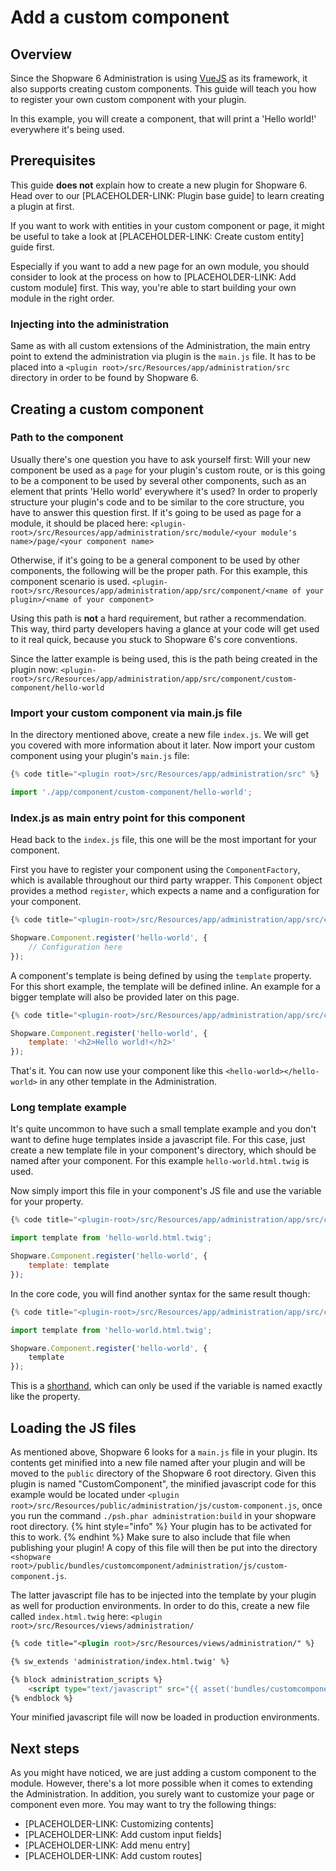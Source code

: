 # Add a custom component

## Overview

Since the Shopware 6 Administration is using [VueJS](https://vuejs.org/) as its framework, it also supports creating
custom components. This guide will teach you how to register your own custom component with your plugin.

In this example, you will create a component, that will print a 'Hello world!' everywhere it's being used.

## Prerequisites

This guide **does not** explain how to create a new plugin for Shopware 6.
Head over to our [PLACEHOLDER-LINK: Plugin base guide] to learn creating a plugin at first.

If you want to work with entities in your custom component or page, it might be useful to take a look at 
[PLACEHOLDER-LINK: Create custom entity] guide first.

Especially if you want to add a new page for an own module, you should consider to look at the process on how to
[PLACEHOLDER-LINK: Add custom module] first. This way, you're able to start building your own module in the right order.

### Injecting into the administration

Same as with all custom extensions of the Administration, the main entry point to extend the administration via plugin 
is the `main.js` file. It has to be placed into a `<plugin root>/src/Resources/app/administration/src` directory in 
order to be found by Shopware 6.

## Creating a custom component

### Path to the component

Usually there's one question you have to ask yourself first:
Will your new component be used as a `page` for your plugin's custom route, or is this going to be a component to be
used by several other components, such as an element that prints 'Hello world' everywhere it's used? In order to
properly structure your plugin's code and to be similar to the core structure, you have to answer this
question first.
If it's going to be used as page for a module, it should be placed here:
`<plugin-root>/src/Resources/app/administration/src/module/<your module's name>/page/<your component name>`

Otherwise, if it's going to be a general component to be used by other components, the following will be the proper 
path. For this example, this component scenario is used.
`<plugin-root>/src/Resources/app/administration/app/src/component/<name of your plugin>/<name of your component>`

Using this path is **not** a hard requirement, but rather a recommendation. This way, third party developers having 
a glance at your code will get used to it real quick, because you stuck to Shopware 6's core conventions.

Since the latter example is being used, this is the path being created in the plugin now:
`<plugin-root>/src/Resources/app/administration/app/src/component/custom-component/hello-world`

### Import your custom component via main.js file

In the directory mentioned above, create a new file `index.js`. We will get you covered with more information about it 
later. Now import your custom component using your plugin's `main.js` file:

```javascript
{% code title="<plugin root>/src/Resources/app/administration/src" %}

import './app/component/custom-component/hello-world';
```

### Index.js as main entry point for this component

Head back to the `index.js` file, this one will be the most important for your component.

First you have to register your component using the `ComponentFactory`, which is available throughout our 
third party wrapper.
This `Component` object provides a method `register`, which expects a name and a configuration for your component.

```js
{% code title="<plugin-root>/src/Resources/app/administration/app/src/component/custom-component/hello-world" %}

Shopware.Component.register('hello-world', {
    // Configuration here
});
```

A component's template is being defined by using the `template` property. For this short example, the template will be 
defined inline. An example for a bigger template will also be provided later on this page.

```js
{% code title="<plugin-root>/src/Resources/app/administration/app/src/component/custom-component/hello-world" %}

Shopware.Component.register('hello-world', {
    template: '<h2>Hello world!</h2>'
});
```

That's it. You can now use your component like this `<hello-world></hello-world>` in any other template in the 
Administration.

### Long template example

It's quite uncommon to have such a small template example and you don't want to define huge templates inside a 
javascript file.
For this case, just create a new template file in your component's directory, which should be named after your component.
For this example `hello-world.html.twig` is used.

Now simply import this file in your component's JS file and use the variable for your property.
```js
{% code title="<plugin-root>/src/Resources/app/administration/app/src/component/custom-component/hello-world.html.twig" %}

import template from 'hello-world.html.twig';

Shopware.Component.register('hello-world', {
    template: template
});
```

In the core code, you will find another syntax for the same result though:
```js
{% code title="<plugin-root>/src/Resources/app/administration/app/src/component/custom-component/hello-world.html.twig" %}

import template from 'hello-world.html.twig';

Shopware.Component.register('hello-world', {
    template
});
```

This is a [shorthand](https://alligator.io/js/object-property-shorthand-es6/), which can only be used if the variable
is named exactly like the property.

## Loading the JS files

As mentioned above, Shopware 6 looks for a `main.js` file in your plugin.
Its contents get minified into a new file named after your plugin and will be moved to the `public` directory
of the Shopware 6 root directory.
Given this plugin is named "CustomComponent", the minified javascript code for this example would be
located under `<plugin root>/src/Resources/public/administration/js/custom-component.js`, once you run the command
`./psh.phar administration:build` in your shopware root directory.
{% hint style="info" %}
Your plugin has to be activated for this to work.
{% endhint %}
Make sure to also include that file when publishing your plugin!
A copy of this file will then be put into the directory `<shopware root>/public/bundles/customcomponent/administration/js/custom-component.js`.

The latter javascript file has to be injected into the template by your plugin as well for production environments.
In order to do this, create a new file called `index.html.twig` here:
`<plugin root>/src/Resources/views/administration/`

```html
{% code title="<plugin root>/src/Resources/views/administration/" %}

{% sw_extends 'administration/index.html.twig' %}

{% block administration_scripts %}
    <script type="text/javascript" src="{{ asset('bundles/customcomponent/administration/js/custom-component.js') }}"></script>
{% endblock %}
```

Your minified javascript file will now be loaded in production environments.

## Next steps

As you might have noticed, we are just adding a custom component to the module. However, there's a lot more possible 
when it comes to extending the Administration. In addition, you surely want to customize your page or component even more.
You may want to try the following things:

* [PLACEHOLDER-LINK: Customizing contents]
* [PLACEHOLDER-LINK: Add custom input fields]
* [PLACEHOLDER-LINK: Add menu entry]
* [PLACEHOLDER-LINK: Add custom routes]
